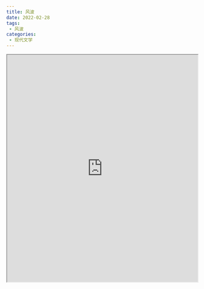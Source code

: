 ```yaml
---
title: 风波
date: 2022-02-28
tags:
 - 风波
categories:
 - 现代文学
---
```




<iframe src="https://study-doc.yourtools.icu/pdf/web/viewer.html?file=https://vkceyugu.cdn.bspapp.com/VKCEYUGU-e9075d72-0451-48df-afe1-d46932ae4554/48694c7f-3531-4c76-96c6-748eeb81ccf8.pdf" width="100%" height="600px"></iframe>
